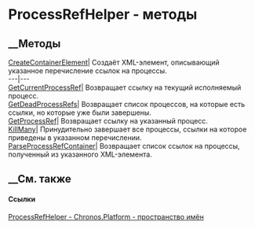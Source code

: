 # ProcessRefHelper - методы
##  __Методы
[CreateContainerElement](M_Chronos_Platform_ProcessRefHelper_CreateContainerElement.htm)|
Создаёт XML-элемент, описывающий указанное перечисление ссылок на процессы.  
---|---  
[GetCurrentProcessRef](M_Chronos_Platform_ProcessRefHelper_GetCurrentProcessRef.htm)|
Возвращает ссылку на текущий исполняемый процесс.  
[GetDeadProcessRefs](M_Chronos_Platform_ProcessRefHelper_GetDeadProcessRefs.htm)|
Возвращает список процессов, на которые есть ссылки, но которые уже были
завершены.  
[GetProcessRef](M_Chronos_Platform_ProcessRefHelper_GetProcessRef.htm)|
Возвращает ссылку на указанный процесс.  
[KillMany](M_Chronos_Platform_ProcessRefHelper_KillMany.htm)|  Принудительно
завершает все процессы, ссылки на которое приведены в указанном перечислении.  
[ParseProcessRefContainer](M_Chronos_Platform_ProcessRefHelper_ParseProcessRefContainer.htm)|
Возвращает список ссылок на процессы, полученный из указанного XML-элемента.  
## __См. также
#### Ссылки
[ProcessRefHelper - ](T_Chronos_Platform_ProcessRefHelper.htm)
[Chronos.Platform - пространство имён](N_Chronos_Platform.htm)
